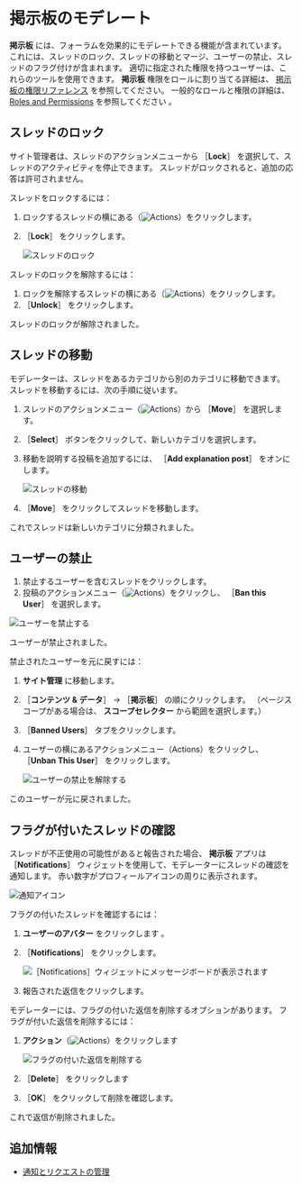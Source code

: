 # 掲示板のモデレート

**掲示板** には、フォーラムを効果的にモデレートできる機能が含まれています。 これには、スレッドのロック、スレッドの移動とマージ、ユーザーの禁止、スレッドのフラグ付けが含まれます。 適切に指定された権限を持つユーザーは、これらのツールを使用できます。 **掲示板** 権限をロールに割り当てる詳細は、 [掲示板の権限リファレンス](./message-boards-permissions-reference.md) を参照してください。 一般的なロールと権限の詳細は、 [Roles and Permissions](https://help.liferay.com/hc/articles/360017895212-Roles-and-Permissions) を参照してください 。

<a name="locking-threads" />

## スレッドのロック

サイト管理者は、スレッドのアクションメニューから ［**Lock**］ を選択して、スレッドのアクティビティを停止できます。 スレッドがロックされると、追加の応答は許可されません。

スレッドをロックするには：

1. ロックするスレッドの横にある（![Actions](../../../images/icon-actions.png)）をクリックします。
1. ［**Lock**］ をクリックします。

    ![スレッドのロック](./moderating-message-boards/images/02.png)

スレッドのロックを解除するには：

1. ロックを解除するスレッドの横にある（![Actions](../../../images/icon-actions.png)）をクリックします。
1. ［**Unlock**］ をクリックします。

スレッドのロックが解除されました。

<a name="moving-threads" />

## スレッドの移動

モデレーターは、スレッドをあるカテゴリから別のカテゴリに移動できます。 スレッドを移動するには、次の手順に従います。

1. スレッドのアクションメニュー（![Actions](../../../images/icon-actions.png)）から ［**Move**］ を選択します。
1. ［**Select**］ ボタンをクリックして、新しいカテゴリを選択します。
1. 移動を説明する投稿を追加するには、 ［**Add explanation post**］ をオンにします。

    ![スレッドの移動](./moderating-message-boards/images/03.png)

1. ［**Move**］ をクリックしてスレッドを移動します。

これでスレッドは新しいカテゴリに分類されました。

<a name="banning-users" />

## ユーザーの禁止

1. 禁止するユーザーを含むスレッドをクリックします。
1. 投稿のアクションメニュー（![Actions](../../../images/icon-actions.png)）をクリックし、 ［**Ban this User**］ を選択します。

![ユーザーを禁止する](./moderating-message-boards/images/04.png)

ユーザーが禁止されました。

禁止されたユーザーを元に戻すには：

1. **サイト管理** に移動します。
1. ［**コンテンツ & データ**］ &rarr; ［**掲示板**］ の順にクリックします。 （ページスコープがある場合は、 **スコープセレクター** から範囲を選択します。）
1. ［**Banned Users**］ タブをクリックします。
1. ユーザーの横にあるアクションメニュー（Actions）をクリックし、 ［**Unban This User**］ をクリックします。

    ![ユーザーの禁止を解除する](./moderating-message-boards/images/05.png)

このユーザーが元に戻されました。

<a name="reviewing-flagged-threads" />

## フラグが付いたスレッドの確認

スレッドが不正使用の可能性があると報告された場合、 **掲示板** アプリは ［**Notifications**］ ウィジェットを使用して、モデレーターにスレッドの確認を通知します。 赤い数字がプロフィールアイコンの周りに表示されます。

![通知アイコン](./moderating-message-boards/images/01.png)

フラグの付いたスレッドを確認するには：

1. **ユーザーのアバター** をクリックします 。

1. ［**Notifications**］ をクリックします。

    ![［Notifications］ウィジェットにメッセージボードが表示されます](./moderating-message-boards/images/06.png)

1. 報告された返信をクリックします。

モデレーターには、フラグの付いた返信を削除するオプションがあります。 フラグが付いた返信を削除するには：

1. **アクション**（![Actions](../../../images/icon-actions.png)）をクリックします

    ![フラグの付いた返信を削除する](./moderating-message-boards/images/07.png)

1. ［**Delete**］ をクリックします
1. ［**OK**］ をクリックして削除を確認します。

これで返信が削除されました。

<a name="additional-information" />

## 追加情報

* [通知とリクエストの管理](../../notifications-and-requests/user-guide/managing-notifications-and-requests.md)
